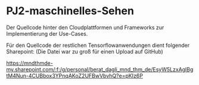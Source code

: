 # PJ2-maschinelles-Sehen
Der Quellcode hinter den Cloudplattformen und Frameworks zur Implementierung der Use-Cases. 

Für den Quellcode der restlichen Tensorflowanwendungen dient folgender Sharepoint: (Die Datei war zu groß für einen Upload auf GitHub)

https://mndthmde-my.sharepoint.com/:f:/g/personal/berat_dagli_mnd_thm_de/EsyW5LzxAglBgtM4Nun-4CUBbox3YPnqAKoZ2UFBwVbvhQ?e=pKIz6P 

